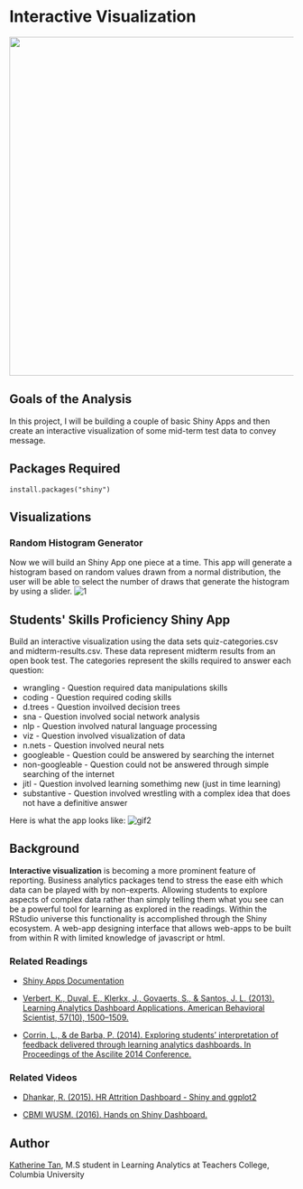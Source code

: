 # Interactive Visualization
<p align="center">
  <img width="600" src="https://user-images.githubusercontent.com/46146748/63464023-5da1ca00-c42c-11e9-8210-0e8b63ad055b.jpg">

## Goals of the Analysis

In this project, I will be building a couple of basic Shiny Apps and then  create an interactive visualization of some mid-term test data to convey message. 


## Packages Required
``` 
install.packages("shiny")
```

## Visualizations
### Random Histogram Generator
Now we will build an Shiny App one piece at a time. This app will generate a histogram based on random values drawn from a normal distribution, the user will be able to select the number of draws that generate the histogram by using a slider.
![1](https://user-images.githubusercontent.com/46146748/63463270-d56ef500-c42a-11e9-9ec2-771a5b3ed345.gif)

## Students' Skills Proficiency Shiny App
Build an interactive visualization using the data sets quiz-categories.csv and midterm-results.csv. These data represent midterm results from an open book test. The categories represent the skills required to answer each question:

  * wrangling - Question required data manipulations skills
  * coding - Question required coding skills
  * d.trees - Question invoilved decision trees
  * sna - Question involved social network analysis
  * nlp - Question involved natural language processing
  * viz - Question involved visualization of data
  * n.nets - Question involved neural nets
  * googleable - Question could be answered by searching the internet
  * non-googleable - Question could not be answered through simple searching of the internet
  * jitl - Question involved learning somethimg new (just in time learning)
  * substantive - Question involved wrestling with a complex idea that does not have a definitive answer

Here is what the app looks like: 
![gif2](https://user-images.githubusercontent.com/46146748/63463447-35fe3200-c42b-11e9-9330-4a6016c20c8c.gif)



## Background 
**Interactive visualization** is becoming a more prominent feature of reporting. Business analytics packages tend to stress the ease eith which data can be played with by non-experts. Allowing students to explore aspects of complex data rather than simply telling them what you see can be a powerful tool for learning as explored in the readings. Within the RStudio universe this functionality is accomplished through the Shiny ecosystem. A web-app designing interface that allows web-apps to be built from within R with limited knowledge of javascript or html.

### Related Readings

* [Shiny Apps Documentation](https://shiny.rstudio.com/)

* [Verbert, K., Duval, E., Klerkx, J., Govaerts, S., & Santos, J. L. (2013). Learning Analytics Dashboard Applications. American Behavioral Scientist, 57(10), 1500–1509.](http://journals.sagepub.com/doi/abs/10.1177/0002764213479363)

* [Corrin, L., & de Barba, P. (2014). Exploring students’ interpretation of feedback delivered through learning analytics dashboards. In Proceedings of the Ascilite 2014 Conference.](https://www.researchgate.net/profile/Paula_De_Barba/publication/271769111_Exploring_students'_interpretation_of_feedback_delivered_through_learning_analytics_dashboards/links/54d14ed20cf25ba0f0411598.pdf)

### Related Videos

* [Dhankar, R. (2015). HR Attrition Dashboard - Shiny and ggplot2](https://www.youtube.com/watch?v=5FnuAvljPqQ&list=PLQE-vxB8i4yh8WYqpgFsEv40W0xd8a4D2)

* [CBMI WUSM. (2016). Hands on Shiny Dashboard.](https://www.youtube.com/watch?v=jUgb4l2obgU)

## Author
[Katherine Tan](www.linkedin.com/in/katherine-tan-2019), M.S student in Learning Analytics at Teachers College, Columbia University

